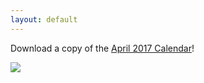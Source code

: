 ```yaml
---
layout: default
---
```


<p>Download a copy of the <a href="http://www.pillarsacademy.org/images/april2017calendar.pdf">April 2017 Calendar</a>!</p>
<p><img src="http://www.pillarsacademy.org/images/april2017.png" /></p>